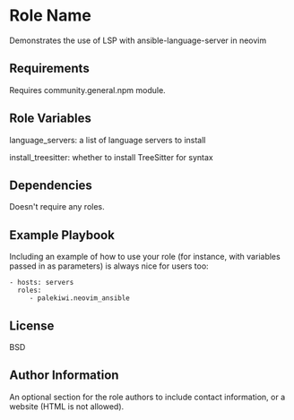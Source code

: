 Role Name
=========

Demonstrates the use of LSP with ansible-language-server in neovim

Requirements
------------
Requires community.general.npm module.

Role Variables
--------------

language_servers: a list of language servers to install

install_treesitter: whether to install TreeSitter for syntax

Dependencies
------------

Doesn't require any roles.

Example Playbook
----------------

Including an example of how to use your role (for instance, with variables passed in as parameters) is always nice for users too:

    - hosts: servers
      roles:
         - palekiwi.neovim_ansible

License
-------

BSD

Author Information
------------------

An optional section for the role authors to include contact information, or a website (HTML is not allowed).
